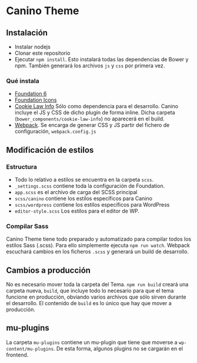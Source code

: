 # Canino Theme

## Instalación

- Instalar nodejs
- Clonar este repositorio
- Ejecutar `npm install`. Esto instalará todas las dependencias de Bower y npm. También generará los archivos `js` y `css` por primera vez.

### Qué instala
- [Foundation 6](http://foundation.zurb.com/sites.html)
- [Foundation Icons](http://zurb.com/playground/foundation-icon-fonts-3)
- [Cookie Law Info](https://es.wordpress.org/plugins/cookie-law-info/) Sólo como dependencia para el desarrollo.
Canino incluye el JS y CSS de dicho plugin de forma inline. Dicha carpeta (`bower_components/cookie-law-info`) no aparecerá en el build.
- [Webpack](https://webpack.js.org/). Se encarga de generar CSS y JS  partir del fichero de configuración, `webpack.config.js`
 
## Modificación de estilos
### Estructura
- Todo lo relativo a estilos se encuentra en la carpeta `scss`.
- `_settings.scss` contiene toda la configuración de Foundation.
- `app.scss` es el archivo de carga del SCSS principal
- `scss/canino` contiene los estilos específicos para Canino
- `scss/wordpress` contiene los estilos específicos para WordPress
- `editor-style.scss` Los estilos para el editor de WP.

### Compilar Sass
Canino Theme tiene todo preparado y automatizado para compilar todos los estilos Sass (.scss). Para ello simplemente ejecuta `npm run watch`. Webpack escuchará cambios en los ficheros `.scss` y generará un build de desarrollo.

## Cambios a producción
No es necesario mover toda la carpeta del Tema. `npm run build` creará una carpeta nueva, `build`, que incluye todo lo necesario para que el tema funcione en producción, obviando varios archivos que sólo sirven durante el desarrollo.
El contenido de `build` es lo único que hay que mover a producción. 

## mu-plugins

La carpeta `mu-plugins` contiene un mu-plugin que tiene que moverse a `wp-content/mu-plugins`. De esta forma, algunos plugins no se cargarán en el frontend. 
